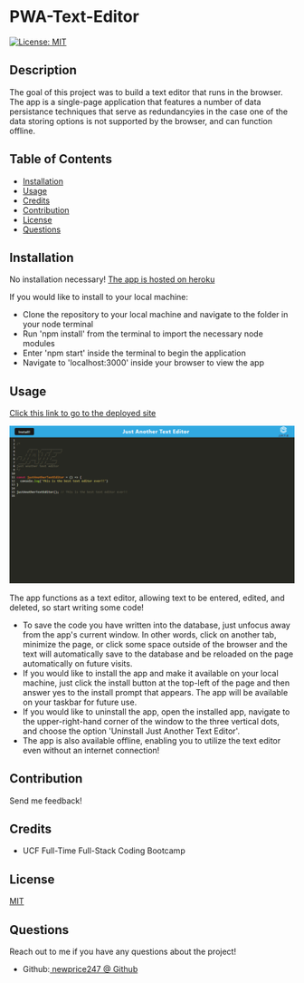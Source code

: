 # PWA-Text-Editor

  [![License: MIT](https://img.shields.io/badge/License-MIT-yellow.svg)](https://opensource.org/licenses/MIT)
  ## Description

  The goal of this project was to build a text editor that runs in the browser. The app is a single-page application that features a number of data persistance techniques that serve as redundancyies in the case one of the data storing options is not supported by the browser, and can function offline. 

  ## Table of Contents 
  
  - [Installation](#installation)
  - [Usage](#usage)
  - [Credits](#credits) 
  - [Contribution](#contribution)
  - [License](#license)
  - [Questions](#questions)
  
  ## Installation
  No installation necessary! [The app is hosted on heroku](https://note-taker-newprice247-e6c2f2c3bf4d.herokuapp.com/notes)
  
  If you would like to install to your local machine:
  * Clone the repository to your local machine and navigate to the folder in your node terminal
  * Run 'npm install' from the terminal to import the necessary node modules
  * Enter 'npm start' inside the terminal to begin the application
  * Navigate to 'localhost:3000' inside your browser to view the app

  ## Usage
  [Click this link to go to the deployed site](https://np-pwa-text-editor-fa826b6e9b97.herokuapp.com/)

  ![Text Editor Screenshot](<Screenshot 2023-11-14 213200.png>)

  The app functions as a text editor, allowing text to be entered, edited, and deleted, so start writing some code!
  * To save the code you have written into the database, just unfocus away from the app's current window. In other words, click on another tab, minimize the page, or click some space outside of the browser and the text will automatically save to the database and be reloaded on the page automatically on future visits.
  * If you would like to install the app and make it available on your local machine, just click the install button at the top-left of the page and then answer yes to the install prompt that appears. The app will be available on your taskbar for future use.
  * If you would like to uninstall the app, open the installed app, navigate to the upper-right-hand corner of the window to the three vertical dots, and choose the option 'Uninstall Just Another Text Editor'.
  * The app is also available offline, enabling you to utilize the text editor even without an internet connection!

  ## Contribution

  Send me feedback!

  ## Credits

  * UCF Full-Time Full-Stack Coding Bootcamp

  ## License

  [MIT](https://opensource.org/licenses/MIT)

  ## Questions
  
  Reach out to me if you have any questions about the project!
  
  * Github:[ newprice247 @ Github](https://github.com/newprice247)
